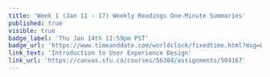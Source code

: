 ```yaml
---
title: 'Week 1 (Jan 11 - 17) Weekly Readings One-Minute Summaries'
published: true
visible: true
badge_label: 'Thu Jan 14th 11:59pm PST'
badge_url: 'https://www.timeanddate.com/worldclock/fixedtime.html?msg=Week+2+%28Sep+12+-+18%29+Weekly+Readings+One-Minute+Summaries+Due+Date&iso=20210114T2359&p1=256'
link_text: 'Introduction to User Experience Design'
link_url: 'https://canvas.sfu.ca/courses/56304/assignments/504167'
---
```

